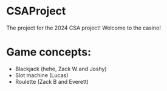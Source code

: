 # CSAProject
The project for the 2024 CSA project! Welcome to the casino!
# Game concepts:
- Blackjack (hehe, Zack W and Joshy)
- Slot machine (Lucas)
- Roulette (Zack B and Everett)
